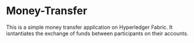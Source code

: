 # Money-Transfer
This is a simple money transfer application on Hyperledger Fabric. It isntantiates the exchange of funds between participants on their accounts.
